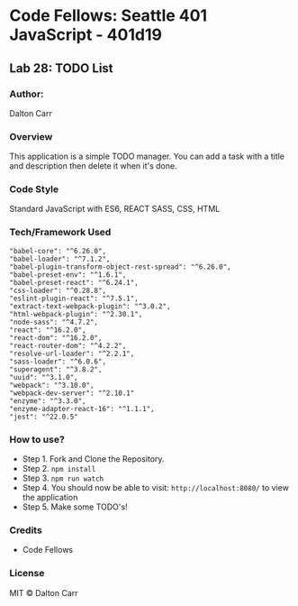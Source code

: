# Code Fellows: Seattle 401 JavaScript - 401d19

## Lab 28: TODO List

### Author: 
Dalton Carr

### Overview

This application is a simple TODO manager. You can add a task with a title and description then delete it when it's done. 


### Code Style

Standard JavaScript with ES6, REACT SASS, CSS, HTML

### Tech/Framework Used

    "babel-core": "^6.26.0",
    "babel-loader": "^7.1.2",
    "babel-plugin-transform-object-rest-spread": "^6.26.0",
    "babel-preset-env": "^1.6.1",
    "babel-preset-react": "^6.24.1",
    "css-loader": "^0.28.8",
    "eslint-plugin-react": "^7.5.1",
    "extract-text-webpack-plugin": "^3.0.2",
    "html-webpack-plugin": "^2.30.1",
    "node-sass": "^4.7.2",
    "react": "^16.2.0",
    "react-dom": "^16.2.0",
    "react-router-dom": "^4.2.2",
    "resolve-url-loader": "^2.2.1",
    "sass-loader": "^6.0.6",
    "superagent": "^3.8.2",
    "uuid": "^3.1.0",
    "webpack": "^3.10.0",
    "webpack-dev-server": "^2.10.1"
    "enzyme": "^3.3.0",
    "enzyme-adapter-react-16": "^1.1.1",
    "jest": "^22.0.5"


### How to use?

* Step 1. Fork and Clone the Repository.
* Step 2. `npm install`
* Step 3. `npm run watch`
* Step 4. You should now be able to visit: `http://localhost:8080/` to view the application
* Step 5. Make some TODO's! 

### Credits

* Code Fellows

### License

MIT © Dalton Carr